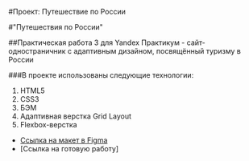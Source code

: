 #Проект: Путешествие по России

#"Путешествия по России"

##Практическая работа 3 для Yandex Практикум - сайт-одностраничник с адаптивным дизайном, посвящённый туризму в России

###В проекте использованы следующие технологии:
1. HTML5 
2. CSS3 
3. БЭМ 
4. Адаптивная верстка Grid Layout
5. Flexbox-верстка

* [Ссылка на макет в Figma](https://www.figma.com/file/5S2WSbEFL6awjVWJ0NWL8Q/Sprint-3_-Russia-_-desktop-mobile?node-id=28503%3A0)
* [Ссылка на готовую работу]

